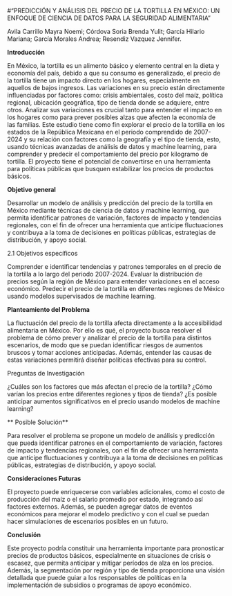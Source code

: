 #“PREDICCIÓN Y ANÁLISIS DEL PRECIO DE LA TORTILLA EN MÉXICO: UN ENFOQUE DE CIENCIA DE DATOS PARA LA SEGURIDAD ALIMENTARIA”

Avila Carrillo Mayra Noemi; Córdova Soria Brenda Yulit; García Hilario Mariana; García Morales Andrea; Resendiz Vazquez Jennifer. 

**Introducción**

En México, la tortilla es un alimento básico y elemento central en la dieta y economía del país, debido a que su consumo es generalizado, el precio de la tortilla tiene un impacto directo en los hogares, especialmente en aquellos de bajos ingresos. Las variaciones en su precio están directamente influenciadas por factores como: crisis ambientales, costo del maíz, política regional, ubicación geográfica, tipo de tienda donde se adquiere, entre otros. Analizar sus variaciones es crucial tanto para entender el impacto en los hogares como para prever posibles alzas que afecten la economía de las familias. Este estudio tiene como fin explorar el precio de la tortilla en los estados de la República Mexicana en el periodo comprendido de 2007-2024 y su relación con factores como la geografía y el tipo de tienda, esto, usando técnicas avanzadas de análisis de datos y machine learning, para comprender y predecir el comportamiento del precio por kilogramo de tortilla. El proyecto tiene el potencial de convertirse en una herramienta para políticas públicas que busquen estabilizar los precios de productos básicos. 


**Objetivo general**

Desarrollar un modelo de análisis y predicción del precio de la tortilla en México mediante técnicas de ciencia de datos y machine learning, que permita identificar patrones de variación, factores de impacto y tendencias regionales, con el fin de ofrecer una herramienta que anticipe fluctuaciones y contribuya a la toma de decisiones en políticas públicas, estrategias de distribución, y apoyo social.

2.1 Objetivos específicos

Comprender e identificar tendencias y patrones temporales en el precio de la tortilla a lo largo del periodo 2007-2024.
Evaluar la distribución de precios según la región de México para entender variaciones en el acceso económico.
Predecir el precio de la tortilla en diferentes regiones de México usando modelos supervisados de machine learning.




**Planteamiento del Problema**

La fluctuación del precio de la tortilla afecta directamente a la accesibilidad alimentaria en México. Por ello es qué, el proyecto busca resolver el problema de cómo prever y analizar el precio de la tortilla para distintos escenarios, de modo que se puedan identificar riesgos de aumentos bruscos y tomar acciones anticipadas. Además, entender las causas de estas variaciones permitirá diseñar políticas efectivas para su control.


Preguntas de Investigación

¿Cuáles son los factores que más afectan el precio de la tortilla?
¿Cómo varían los precios entre diferentes regiones y tipos de tienda?
¿Es posible anticipar aumentos significativos en el precio usando modelos de machine learning?

** Posible Solución**

Para resolver el problema se propone un modelo de análisis y predicción que pueda identificar patrones en el comportamiento de variación, factores de impacto y tendencias regionales, con el fin de ofrecer una herramienta que anticipe fluctuaciones y contribuya a la toma de decisiones en políticas públicas, estrategias de distribución, y apoyo social.


**Consideraciones Futuras**

El proyecto puede enriquecerse con variables adicionales, como el costo de producción del maíz o el salario promedio por estado, integrando así factores externos. Además, se pueden agregar datos de eventos económicos para mejorar el modelo predictivo y con el cual se puedan hacer simulaciones de escenarios posibles en un futuro. 


**Conclusión**

Este proyecto podría constituir una herramienta importante para pronosticar precios de productos básicos, especialmente en situaciones de crisis o escasez, que permita anticipar y mitigar períodos de alza en los precios. Además, la segmentación por región y tipo de tienda proporciona una visión detallada que puede guiar a los responsables de políticas en la implementación de subsidios o programas de apoyo económico.
